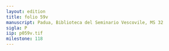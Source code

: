 ```yaml
---
layout: edition
title: folio 59v
manuscript: Padua, Biblioteca del Seminario Vescovile, MS 32
sigla: P
iip: p059v.tif
milestone: 118
---
```

